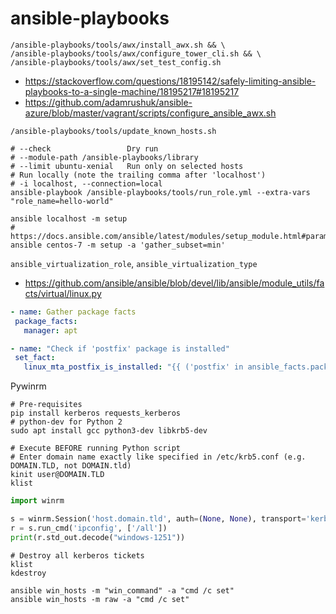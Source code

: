 # ansible-playbooks

```shell
/ansible-playbooks/tools/awx/install_awx.sh && \
/ansible-playbooks/tools/awx/configure_tower_cli.sh && \
/ansible-playbooks/tools/awx/set_test_config.sh
```

* https://stackoverflow.com/questions/18195142/safely-limiting-ansible-playbooks-to-a-single-machine/18195217#18195217
* https://github.com/adamrushuk/ansible-azure/blob/master/vagrant/scripts/configure_ansible_awx.sh

```shell
/ansible-playbooks/tools/update_known_hosts.sh

# --check                 Dry run
# --module-path /ansible-playbooks/library
# --limit ubuntu-xenial   Run only on selected hosts
# Run locally (note the trailing comma after 'localhost')
# -i localhost, --connection=local
ansible-playbook /ansible-playbooks/tools/run_role.yml --extra-vars "role_name=hello-world"

ansible localhost -m setup
# https://docs.ansible.com/ansible/latest/modules/setup_module.html#parameters
ansible centos-7 -m setup -a 'gather_subset=min'
```
`ansible_virtualization_role`, `ansible_virtualization_type`
 * https://github.com/ansible/ansible/blob/devel/lib/ansible/module_utils/facts/virtual/linux.py
 
 ```yaml
- name: Gather package facts
  package_facts:
    manager: apt

- name: "Check if 'postfix' package is installed"
  set_fact:
    linux_mta_postfix_is_installed: "{{ ('postfix' in ansible_facts.packages)|bool }}"
```
 
Pywinrm
```shell
# Pre-requisites
pip install kerberos requests_kerberos
# python-dev for Python 2
sudo apt install gcc python3-dev libkrb5-dev

# Execute BEFORE running Python script
# Enter domain name exactly like specified in /etc/krb5.conf (e.g. DOMAIN.TLD, not DOMAIN.tld)
kinit user@DOMAIN.TLD
klist
```

```python
import winrm

s = winrm.Session('host.domain.tld', auth=(None, None), transport='kerberos')
r = s.run_cmd('ipconfig', ['/all'])
print(r.std_out.decode("windows-1251"))
```

```shell
# Destroy all kerberos tickets
klist
kdestroy
```
```shell
ansible win_hosts -m "win_command" -a "cmd /c set"
ansible win_hosts -m raw -a "cmd /c set"
```
